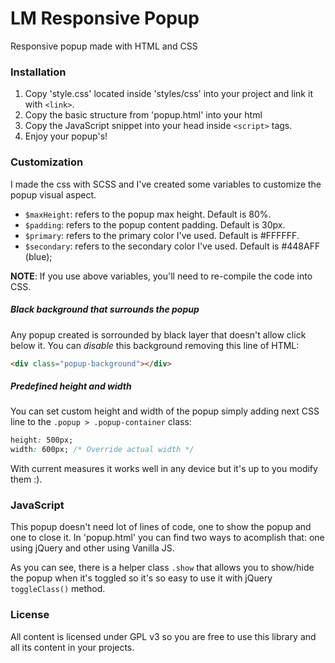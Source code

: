 # LM Responsive Popup
Responsive popup made with HTML and CSS

### Installation
1. Copy 'style.css' located inside 'styles/css' into your project and link it with ```<link>```.
2. Copy the basic structure from 'popup.html' into your html
3. Copy the JavaScript snippet into your head inside ```<script>``` tags.
4. Enjoy your popup's!

### Customization
I made the css with SCSS and I've created some variables to customize the popup visual aspect.

- ```$maxHeight```: refers to the popup max height. Default is 80%.
- ```$padding```: refers to the popup content padding. Default is 30px.
- ```$primary```: refers to the primary color I've used. Default is #FFFFFF.
- ```$secondary```: refers to the secondary color I've used. Default is #448AFF (blue);

**NOTE**: If you use above variables, you'll need to re-compile the code into CSS.

##### Black background that surrounds the popup
Any popup created is sorrounded by black layer that doesn't allow click below it. You can _disable_ this background
removing this line of HTML:

```html
<div class="popup-background"></div>
```

##### Predefined height and width
You can set custom height and width of the popup simply adding next CSS line to the ```.popup > .popup-container``` class:
```css
height: 500px;
width: 600px; /* Override actual width */
```

With current measures it works well in any device but it's up to you modify them :).

### JavaScript
This popup doesn't need lot of lines of code, one to show the popup and one to close it. In 'popup.html' you can find two 
ways to acomplish that: one using jQuery and other using Vanilla JS.

As you can see, there is a helper class ```.show``` that allows you to show/hide the popup when it's toggled so it's so easy
 to use it with jQuery ```toggleClass()``` method.
 
### License
All content is licensed under GPL v3 so you are free to use this library and all its content in your projects.